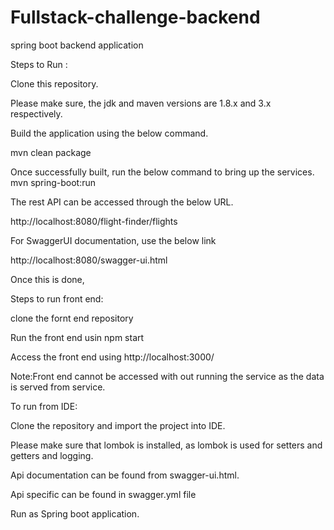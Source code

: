 # Fullstack-challenge-backend
spring boot backend application

Steps to Run :

Clone this repository.

Please make sure, the jdk and maven versions are 1.8.x and 3.x respectively.

Build the application using the below command.

mvn clean package

Once successfully built, run the below command to bring up the services.
mvn spring-boot:run

The rest API can be accessed through the below URL.

http://localhost:8080/flight-finder/flights

For SwaggerUI documentation, use the below link

http://localhost:8080/swagger-ui.html

Once this is done,

Steps to run front end:

clone the fornt end repository

Run the front end usin npm start

Access the front end using http://localhost:3000/

Note:Front end cannot be accessed with out running the service as the data is served from service.

To run from IDE:

Clone the repository and import the project into IDE.

Please make sure that lombok is installed, as lombok is used for setters and getters and logging.

Api documentation can be found from swagger-ui.html.

Api specific can be found in swagger.yml file

Run as Spring boot application.



